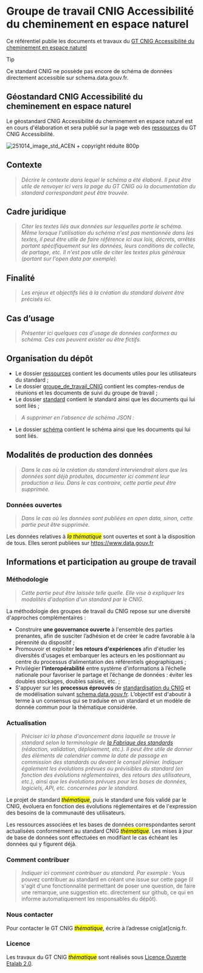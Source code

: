 # Groupe de travail CNIG Accessibilité du cheminement en espace naturel

Ce référentiel publie les documents et travaux du [GT CNIG Accessibilité du cheminement en espace naturel](https://cnig.gouv.fr/gt-accessibilite-a18058.html#H_Accessibilite-du-cheminement-en-espace-naturel)

> [!TIP]
> Ce standard CNIG ne possède pas encore de schéma de données directement accessible sur schema.data.gouv.fr. 


## Géostandard CNIG Accessibilité du cheminement en espace naturel

Le géostandard CNIG Accessibilité du cheminement en espace naturel est en cours d'élaboration et sera publié sur la page web des [ressources](http://cnig.gouv.fr/ressources-accessibilite-a25335.html) du GT CNIG Accessibilité.

![251014_image_std_ACEN + copyright réduite 800p](https://github.com/user-attachments/assets/08094f38-1951-4f61-9475-7e481685ccf9)

## Contexte

> _Décrire le contexte dans lequel le schéma a été élaboré. Il peut être utile de renvoyer ici vers la page du GT CNIG où la documentation du standard correspondant peut être trouvée._

## Cadre juridique

> _Citer les textes liés aux données sur lesquelles porte le schéma. Même lorsque l'utilisation du schéma n'est pas mentionnée dans les textes, il peut être utile de faire référence ici aux lois, décrets, arrêtés portant spécifiquement sur les données, leurs conditions de collecte, de partage, etc. Il n'est pas utile de citer les textes plus généraux (portant sur l'open data par exemple)._

## Finalité

> _Les enjeux et objectifs liés à la création du standard doivent être précisés ici._

## Cas d’usage

> _Présenter ici quelques cas d'usage de données conformes au schéma. Ces cas peuvent exister ou être fictifs._

## Organisation du dépôt

* Le dossier [ressources](ressources) contient les documents utiles pour les utilisateurs du standard ;
* Le dossier [groupe_de_travail_CNIG](groupe_de_travail_CNIG) contient les comptes-rendus de réunions et les documents de suivi du groupe de travail ;
* Le dossier [standard](standard) contient le standard ainsi que les documents qui lui sont liés ;

> _A supprimer en l'absence de schéma JSON :_

* Le dossier [schéma](schéma) contient le schéma ainsi que les documents qui lui sont liés.

## Modalités de production des données

> _Dans le cas où la création du standard interviendrait alors que les données sont déjà produites, documenter ici comment leur production a lieu. Dans le cas contraire, cette partie peut être supprimée._

### Données ouvertes

> _Dans le cas où les données sont publiées en open data, sinon, cette partie peut être supprimée._

Les données relatives à <mark>_la thématique_</mark> sont ouvertes et sont à la disposition de tous. Elles seront publiées sur <https://www.data.gouv.fr>

## Informations et participation au groupe de travail

### Méthodologie

> _Cette partie peut être laissée telle quelle. Elle vise à expliquer les modalités d'adoption d'un standard par le CNIG._

La méthodologie des groupes de travail du CNIG repose sur une diversité d'approches complémentaires :

* Construire **une gouvernance ouverte** à l'ensemble des parties prenantes, afin de susciter l’adhésion et de créer le cadre favorable à la pérennité du dispositif ;
* Promouvoir et exploiter **les retours d'expériences** afin d'étudier les diversités d'usages et embarquer les acteurs en les positionnant au centre du processus d’alimentation des référentiels géographiques ;
* Privilégier **l’interopérabilité** entre système d'informations à l’échelle nationale pour favoriser le partage et l’échange de données : éviter les doubles stockages, doubles saisies, etc. ;
* S'appuyer sur les **processus éprouvés** de [standardisation du CNIG](http://cnig.gouv.fr/les-standards-cnig-a18959.html#Etapes-de-creation-d-un-Standard-CNIG) et de modélisation suivant [schema.data.gouv.fr](https://guides.etalab.gouv.fr/producteurs-schemas/).
L’objectif est d'aboutir à terme à un consensus qui se traduise en un standard et un modèle de donnée commun pour la thématique considérée.

### Actualisation

> _Préciser ici la phase d'avancement dans laquelle se trouve le standard selon la terminologie de [la Fabrique des standards](https://guides.data.gouv.fr/guides-de-data.gouv.fr/fabrique-des-standards/la-fabrique-des-standards) (rédaction, validation, déploiement, etc.). Il peut être utile de donner des éléments de calendrier comme la date de passage en commission des standards ou devant le conseil plénier._
> _Indiquer également les évolutions prévues ou prévisibles du standard (en fonction des évolutions réglementaires, des retours des utilisateurs, etc.), ainsi que les évolutions prévues pour les bases de données, logiciels, API, etc. concernées par le standard._

Le projet de standard <mark>_thématique_</mark>, puis le standard une fois validé par le CNIG, évoluera en fonction des évolutions réglementaires et de l'expression des besoins de la communauté des utilisateurs.

Les ressources associées et les bases de données correspondantes seront actualisées conformément au standard CNIG <mark>_thématique_</mark>. Les mises à jour de base de données sont effectuées en modifiant le cas échéant les données qui y figurent déjà.

### Comment contribuer

> _Indiquer ici comment contribuer au standard. Par exemple :_
Vous pouvez contribuer au standard en créant une issue sur cette page (il s'agit d'une fonctionnalité permettant de poser une question, de faire une remarque, une suggestion etc. directement sur github, ce qui en informe automatiquement les responsables du dépôt).

### Nous contacter

Pour contacter le GT CNIG <mark>_thématique_</mark>, écrire à l’adresse cnig[at]cnig.fr.

### Licence

Les travaux du GT CNIG <mark>_thématique_</mark> sont réalisés sous [Licence Ouverte Etalab 2.0](https://www.etalab.gouv.fr/licence-ouverte-open-licence/).
